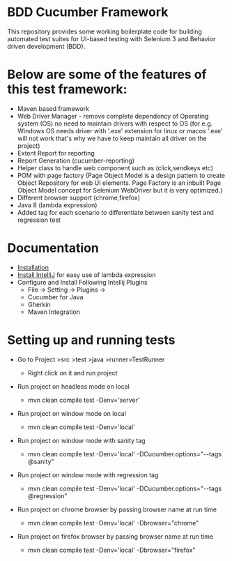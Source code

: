 # BDD Cucumber Framework

This repository provides some working boilerplate code for building automated test suites for UI-based testing with Selenium 3 and Behavior driven development (BDD).

# Below are some of the features of this test framework:

* Maven based framework
* Web Driver Manager - remove complete dependency of Operating system (OS) no need to maintain drivers with respect to OS (for e.g. Windows OS needs driver with '.exe' extension for linux or macos '.exe' will not work that's why we have to keep maintain all driver on the project)
* Extent Report for reporting
* Report Generation (cucumber-reporting)
* Helper class to handle web component such as (click,sendkeys etc)
* POM with page factory (Page Object Model is a design pattern to create Object Repository for web UI elements. Page Factory is an inbuilt Page Object Model concept for Selenium WebDriver but it is very optimized.)
* Different browser support (chrome,firefox)
* Java 8 (lambda expression)
* Added tag for each scenario to differentiate between sanity test and regression test

# Documentation

* [Installation](https://github.com/selenium-cucumber/selenium-cucumber-java/blob/master/doc/installation.md)
* [Install IntelliJ](https://www.jetbrains.com/idea/download/#section=linux) for easy use of lambda expression
* Configure and Install Following Intellij Plugins
    * File -> Setting -> Plugins ->
    * Cucumber for Java
    * Gherkin
    * Maven Integration

# Setting up and running tests

* Go to Project >src >test >java >runner>TestRunner
    * Right click on it and run project

* Run project on headless mode on local
    * mvn clean compile test -Denv='server'

* Run project on window mode on local
    * mvn clean compile test  -Denv='local'

* Run project on window mode with sanity tag
    * mvn clean compile test  -Denv='local' -DCucumber.options="--tags @sanity"

* Run project on window mode with regression tag
    * mvn clean compile test  -Denv='local' -DCucumber.options="--tags @regression"

* Run project on chrome browser by passing browser name at run time
    * mvn clean compile test  -Denv='local' -Dbrowser="chrome"

* Run project on firefox browser by passing browser name at run time
    * mvn clean compile test  -Denv='local' -Dbrowser="firefox"

